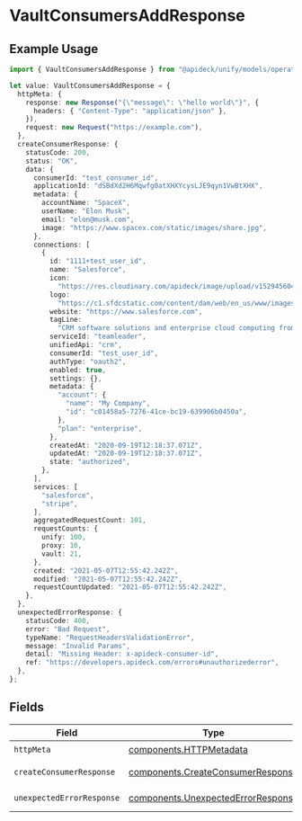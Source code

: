 # VaultConsumersAddResponse

## Example Usage

```typescript
import { VaultConsumersAddResponse } from "@apideck/unify/models/operations";

let value: VaultConsumersAddResponse = {
  httpMeta: {
    response: new Response("{\"message\": \"hello world\"}", {
      headers: { "Content-Type": "application/json" },
    }),
    request: new Request("https://example.com"),
  },
  createConsumerResponse: {
    statusCode: 200,
    status: "OK",
    data: {
      consumerId: "test_consumer_id",
      applicationId: "dSBdXd2H6Mqwfg0atXHXYcysLJE9qyn1VwBtXHX",
      metadata: {
        accountName: "SpaceX",
        userName: "Elon Musk",
        email: "elon@musk.com",
        image: "https://www.spacex.com/static/images/share.jpg",
      },
      connections: [
        {
          id: "1111+test_user_id",
          name: "Salesforce",
          icon:
            "https://res.cloudinary.com/apideck/image/upload/v1529456047/catalog/salesforce/icon128x128.png",
          logo:
            "https://c1.sfdcstatic.com/content/dam/web/en_us/www/images/home/logo-salesforce-m.svg",
          website: "https://www.salesforce.com",
          tagLine:
            "CRM software solutions and enterprise cloud computing from Salesforce, the leader in customer relationship management (CRM) and PaaS. Free 30 day trial.",
          serviceId: "teamleader",
          unifiedApi: "crm",
          consumerId: "test_user_id",
          authType: "oauth2",
          enabled: true,
          settings: {},
          metadata: {
            "account": {
              "name": "My Company",
              "id": "c01458a5-7276-41ce-bc19-639906b0450a",
            },
            "plan": "enterprise",
          },
          createdAt: "2020-09-19T12:18:37.071Z",
          updatedAt: "2020-09-19T12:18:37.071Z",
          state: "authorized",
        },
      ],
      services: [
        "salesforce",
        "stripe",
      ],
      aggregatedRequestCount: 101,
      requestCounts: {
        unify: 100,
        proxy: 10,
        vault: 21,
      },
      created: "2021-05-07T12:55:42.242Z",
      modified: "2021-05-07T12:55:42.242Z",
      requestCountUpdated: "2021-05-07T12:55:42.242Z",
    },
  },
  unexpectedErrorResponse: {
    statusCode: 400,
    error: "Bad Request",
    typeName: "RequestHeadersValidationError",
    message: "Invalid Params",
    detail: "Missing Header: x-apideck-consumer-id",
    ref: "https://developers.apideck.com/errors#unauthorizederror",
  },
};
```

## Fields

| Field                                                                                    | Type                                                                                     | Required                                                                                 | Description                                                                              |
| ---------------------------------------------------------------------------------------- | ---------------------------------------------------------------------------------------- | ---------------------------------------------------------------------------------------- | ---------------------------------------------------------------------------------------- |
| `httpMeta`                                                                               | [components.HTTPMetadata](../../models/components/httpmetadata.md)                       | :heavy_check_mark:                                                                       | N/A                                                                                      |
| `createConsumerResponse`                                                                 | [components.CreateConsumerResponse](../../models/components/createconsumerresponse.md)   | :heavy_minus_sign:                                                                       | Consumer created                                                                         |
| `unexpectedErrorResponse`                                                                | [components.UnexpectedErrorResponse](../../models/components/unexpectederrorresponse.md) | :heavy_minus_sign:                                                                       | Unexpected error                                                                         |